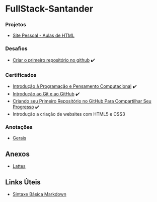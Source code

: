 # FullStack-Santander

### **Projetos**
* [Site Pessoal - Aulas de HTML](/Sitehtml/Home.html)
### **Desafios**
* [Criar o primeiro repositório no github](https://github.com/TravassosMT/FullStack-Santander.git) ✔️

### **Certificados**
* [Introdução à Programação e Pensamento Computacional](/1.pdf) ✔️
* [Introdução ao Git e ao GitHub](/2.pdf) ✔️
* [Criando seu Primeiro Repositório no GitHub Para Compartilhar Seu Progresso](/3.pdf) ✔️
* Introdução a criação de websites com HTML5 e CSS3

### **Anotações**
* [Gerais](/Anotacoes/Gerais.txt)

## Anexos

* [Lattes](http://lattes.cnpq.br/0467314311473424)

## Links Úteis

* [Sintaxe Básica Markdown](https://www.markdownguide.org/basic-syntax)
